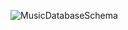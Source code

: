 
![MusicDatabaseSchema](https://github.com/user-attachments/assets/41cc4349-9819-40df-988c-bff4b4846647)
